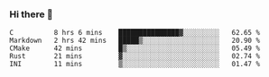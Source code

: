 ### Hi there 👋

<!--
**WShiBin/WShiBin** is a ✨ _special_ ✨ repository because its `README.md` (this file) appears on your GitHub profile.

Here are some ideas to get you started:

- 🔭 I’m currently working on ...
- 🌱 I’m currently learning ...
- 👯 I’m looking to collaborate on ...
- 🤔 I’m looking for help with ...
- 💬 Ask me about ...
- 📫 How to reach me: ...
- 😄 Pronouns: ...
- ⚡ Fun fact: ...
-->

<!--START_SECTION:waka-->
```text
C          8 hrs 6 mins    ███████████████▓░░░░░░░░░   62.65 % 
Markdown   2 hrs 42 mins   █████▒░░░░░░░░░░░░░░░░░░░   20.90 % 
CMake      42 mins         █▒░░░░░░░░░░░░░░░░░░░░░░░   05.49 % 
Rust       21 mins         ▓░░░░░░░░░░░░░░░░░░░░░░░░   02.74 % 
INI        11 mins         ▒░░░░░░░░░░░░░░░░░░░░░░░░   01.47 % 
```
<!--END_SECTION:waka-->
